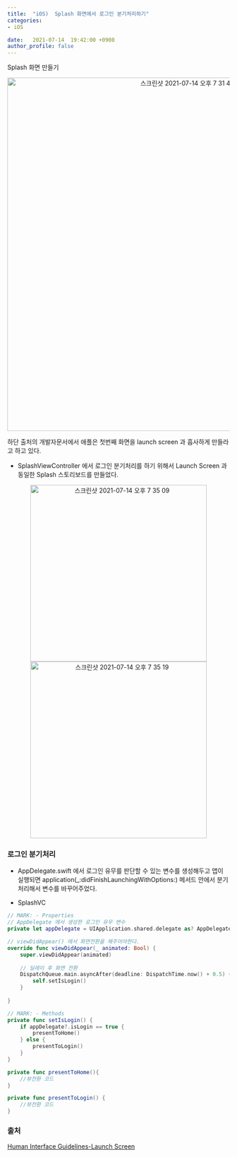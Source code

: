 ```yaml
---
title:  "iOS)  Splash 화면에서 로그인 분기처리하기"
categories:
- iOS

date:   2021-07-14  19:42:00 +0900
author_profile: false
---
```

Splash 화면 만들기

<p align = "center"><img width="800" alt="스크린샷 2021-07-14 오후 7 31 48" src="https://user-images.githubusercontent.com/69136340/125607890-4f28bb40-9704-490c-afd9-4cab33ed6d4a.png"></p>

하단 출처의 개발자문서에서 애플은 첫번째 화면을 launch screen 과 흡사하게 만들라고 하고 있다.

- SplashViewController 에서 로그인 분기처리를 하기 위해서 Launch Screen 과 동일한 Splash 스토리보드를 만들었다.

<p align = "center">
<img width="400" alt="스크린샷 2021-07-14 오후 7 35 09" src="https://user-images.githubusercontent.com/69136340/125608340-a8313a1f-6661-422b-a98f-13a7e1d31bdb.png">

<img width="400" alt="스크린샷 2021-07-14 오후 7 35 19" src="https://user-images.githubusercontent.com/69136340/125608356-4d844b3d-127f-4934-a0c3-a2534bc88f07.png">
</p>

### 로그인 분기처리
- AppDelegate.swift 에서 로그인 유무를 판단할 수 있는 변수를 생성해두고 앱이 실행되면 application(_:didFinishLaunchingWithOptions:) 메서드 안에서 분기처리해서 변수를 바꾸어주었다.

- SplashVC
```swift
// MARK: - Properties
// AppDelegate 에서 생성한 로그인 유무 변수
private let appDelegate = UIApplication.shared.delegate as? AppDelegate

// viewDidAppear() 에서 화면전환을 해주어야한다.
override func viewDidAppear(_ animated: Bool) {
    super.viewDidAppear(animated)
    
    // 딜레이 후 화면 전환
    DispatchQueue.main.asyncAfter(deadline: DispatchTime.now() + 0.5) {
        self.setIsLogin()
    }
    
}

// MARK: - Methods
private func setIsLogin() {
    if appDelegate?.isLogin == true {
        presentToHome()
    } else {
        presentToLogin()
    }
}

private func presentToHome(){
    //뷰전환 코드
}

private func presentToLogin() {
    //뷰전환 코드
}

```

### 출처
[Human Interface Guidelines-Launch Screen](https://developer.apple.com/design/human-interface-guidelines/ios/visual-design/launch-screen/)
